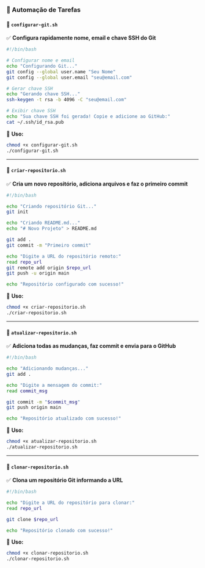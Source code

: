 ### 📂 Automação de Tarefas  

#### 📄 `configurar-git.sh`  
✅ **Configura rapidamente nome, email e chave SSH do Git**  

```sh
#!/bin/bash

# Configurar nome e email
echo "Configurando Git..."
git config --global user.name "Seu Nome"
git config --global user.email "seu@email.com"

# Gerar chave SSH
echo "Gerando chave SSH..."
ssh-keygen -t rsa -b 4096 -C "seu@email.com"

# Exibir chave SSH
echo "Sua chave SSH foi gerada! Copie e adicione ao GitHub:"
cat ~/.ssh/id_rsa.pub
```

📌 **Uso:**  
```sh
chmod +x configurar-git.sh  
./configurar-git.sh  
```

---

#### 📄 `criar-repositorio.sh`  
✅ **Cria um novo repositório, adiciona arquivos e faz o primeiro commit**  

```sh
#!/bin/bash

echo "Criando repositório Git..."
git init

echo "Criando README.md..."
echo "# Novo Projeto" > README.md

git add .
git commit -m "Primeiro commit"

echo "Digite a URL do repositório remoto:"
read repo_url
git remote add origin $repo_url
git push -u origin main

echo "Repositório configurado com sucesso!"
```

📌 **Uso:**  
```sh
chmod +x criar-repositorio.sh  
./criar-repositorio.sh  
```

---

#### 📄 `atualizar-repositorio.sh`  
✅ **Adiciona todas as mudanças, faz commit e envia para o GitHub**  

```sh
#!/bin/bash

echo "Adicionando mudanças..."
git add .

echo "Digite a mensagem do commit:"
read commit_msg

git commit -m "$commit_msg"
git push origin main

echo "Repositório atualizado com sucesso!"
```

📌 **Uso:**  
```sh
chmod +x atualizar-repositorio.sh  
./atualizar-repositorio.sh  
```

---

#### 📄 `clonar-repositorio.sh`  
✅ **Clona um repositório Git informando a URL**  

```sh
#!/bin/bash

echo "Digite a URL do repositório para clonar:"
read repo_url

git clone $repo_url

echo "Repositório clonado com sucesso!"
```

📌 **Uso:**  
```sh
chmod +x clonar-repositorio.sh  
./clonar-repositorio.sh  
```
